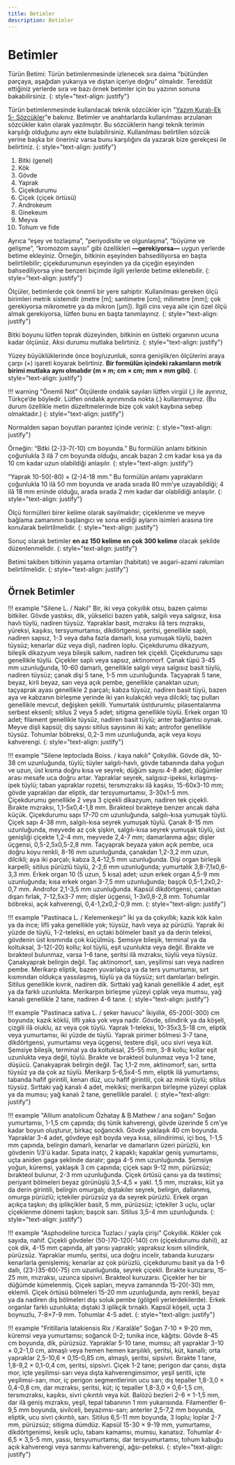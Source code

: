 ```yaml
---
title: Betimler
description: Betimler
---
```


# Betimler

Türün Betimi: Türün betimlenmesinde izlenecek sıra daima "bütünden parçaya,
aşağıdan yukarıya ve dıştan içeriye doğru" olmalıdır. Tereddüt ettiğiniz yerlerde sıra ve
bazı örnek betimler için bu yazının sonuna bakabilirsiniz.
{: style="text-align: justify"}

Türün betimlenmesinde kullanılacak teknik sözcükler için "[Yazım Kuralı-Ek 5-
Sözcükler](ek5.md)"e bakınız. Betimler ve anahtarlarda kullanılması arzulanan sözcükler kalın
olarak yazılmıştır. Bu sözcüklerin hangi teknik terimin karşılığı olduğunu aynı ekte
bulabilirsiniz. Kullanılması belirtilen sözcük yerine başka bir öneriniz varsa bunu
karşılığını da yazarak bize gerekçesi ile belirtiniz.
{: style="text-align: justify"}

1. Bitki (genel)
2. Kök
3. Gövde
4. Yaprak
5. Çiçekdurumu
6. Çiçek (çiçek örtüsü)
7. Androkeum
8. Ginekeum
9. Meyva
10. Tohum ve fide

Ayrıca “eşey ve tozlaşma”, “periyodisite ve olgunlaşma”, “büyüme ve gelişme”,
“kromozom sayısı” gibi özellikleri **—gerekiyorsa—** uygun yerlerde betime ekleyiniz.
Örneğin, bitkinin eşeyinden bahsediliyorsa en başta belirtilebilir; çiçekdurumunun
eşeyinden ya da çiçeğin eşeyinden bahsediliyorsa yine benzeri biçimde ilgili yerlerde
betime eklenebilir.
{: style="text-align: justify"}

Ölçüler, betimlerde çok önemli bir yere sahiptir. Kullanılması gereken ölçü birimleri
metrik sistemdir (metre [m]; santimetre [cm]; milimetre [mm]; çok gerekiyorsa
mikrometre ya da mikron [μm]). İlgili cins veya aile için özel ölçü almak gerekiyorsa, lütfen
bunu en başta tanımlayınız.
{: style="text-align: justify"}

Bitki boyunu lütfen toprak düzeyinden, bitkinin en üstteki organının ucuna kadar
ölçünüz. Aksi durumu mutlaka belirtiniz.
{: style="text-align: justify"}

Yüzey büyüklüklerinde önce boy/uzunluk, sonra genişlik/en ölçülerini araya çarpı
(×) işareti koyarak belirtiniz. **Bir formülün içindeki rakamların metrik birimi
mutlaka aynı olmalıdır (m × m; cm × cm; mm × mm gibi)**.
{: style="text-align: justify"}

!!! warning "Önemli Not"
    Ölçülerde ondalık sayıları lütfen virgül (,) ile ayırınız, Türkçe’de
    böyledir. Lütfen ondalık ayırımında nokta (.) kullanmayınız. (Bu durum
    özellikle metin düzeltmelerinde bize çok vakit kaybına sebep olmaktadır.)
    {: style="text-align: justify"}

Normalden sapan boyutları parantez içinde veriniz:
{: style="text-align: justify"}

Örneğin: “Bitki (2-)3-7(-10) cm boyunda.” Bu formülün anlamı bitkinin çoğunlukla
3 ilâ 7 cm boyunda olduğu, ancak bazan 2 cm kadar kısa ya da 10 cm kadar uzun olabildiği
anlaşılır.
{: style="text-align: justify"}

“Yaprak 10-50(-80) × (2-)4-18 mm.” Bu formülün anlamı yaprakların çoğunlukla 10
ilâ 50 mm boyunda ve arada sırada 80 mm’ye uzayabildiği; 4 ilâ 18 mm eninde olduğu,
arada sırada 2 mm kadar dar olabildiği anlaşılır.
{: style="text-align: justify"}

Ölçü formülleri birer kelime olarak sayılmalıdır; çiçeklenme ve meyve bağlama
zamanının başlangıcı ve sona erdiği ayların isimleri arasına tire konularak belirtilmelidir.
{: style="text-align: justify"}

Sonuç olarak betimler **en az 150 kelime en çok 300 kelime** olacak şekilde
düzenlenmelidir.
{: style="text-align: justify"}

Betimi takiben bitkinin yaşama ortamları (habitatı) ve asgari-azami rakımları
belirtilmelidir.
{: style="text-align: justify"}

## Örnek Betimler

!!! example "Silene L. / Nakıl"
    Bir, iki veya çokyıllık otsu, bazen çalımsı bitkiler. Gövde yastıksı, dik, yükselici bazen yatık,
    salgılı veya salgısız, kısa havlı tüylü, nadiren tüysüz. Yapraklar basit, mızraksı ilâ ters
    mızraksı, yüreksi, kaşıksı, tersyumurtamsı, dikdörtgensi, şeritsi, genellikle saplı, nadiren
    sapsız, 1-3 veya daha fazla damarlı, kısa yumuşak tüylü, bazen tüysüz; kenarlar düz veya
    dişli, nadiren loplu. Çiçekdurumu dikazyum, bileşik dikazyum veya bileşik salkım, nadiren
    tek çiçekli. Çiçekdurumu sapı genellikle tüylü. Çiçekler saplı veya sapsız, aktinomorf. Çanak
    tüpü 3-45 mm uzunluğunda, 10-60 damarlı, genellikle salgılı veya salgısız basit tüylü,
    nadiren tüysüz; çanak dişi 5 tane, 1-5 mm uzunluğunda. Taçyaprak 5 tane, beyaz, kirli beyaz,
    sarı veya açık pembe, genellikle çanaktan uzun; taçyaprak ayası genellikle 2 parçalı; kabza
    tüysüz, nadiren basit tüyü, bazen aya ve kabzanın birleşme yerinde iki yan kulakçıklı veya
    dilcikli; taç pulları genellikle mevcut, değişken şekilli. Yumurtalık üstdurumlu;
    pilasentalanma serbest eksenli; sitilus 2 veya 5 adet; sitigma genellikle tüylü. Erkek organ 10
    adet; filament genellikle tüysüz, nadiren basit tüylü; anter bağlantısı oynak. Meyve dişli
    kapsül; diş sayısı sitilus sayısının iki katı; antrofor genellikle tüysüz. Tohumlar böbreksi,
    0,2-3 mm uzunluğunda, açık veya koyu kahverengi.
    {: style="text-align: justify"}

!!! example "Silene leptoclada Boiss. / kaya nakılı"
    Çokyıllık. Gövde dik, 10-38 cm uzunluğunda, tüylü; tüyler salgılı-havlı, gövde tabanında
    daha yoğun ve uzun, üst kısma doğru kısa ve seyrek; düğüm sayısı 4-8 adet; düğümler arası
    mesafe uca doğru artar. Yapraklar seyrek, salgısız-ipeksi, kırlaşmış-ipek tüylü; taban
    yapraklar rozetsi, tersmızraksı ilâ kaşıksı, 15-60x3-10 mm; gövde yaprakları dar eliptik, dar
    tersyumurtamsı, 3-30x1-5 mm. Çiçekdurumu genellikle 2 veya 3 çiçekli dikazyum, nadiren
    tek çiçekli. Bırakte mızraksı, 1,1-5x0,4-1,8 mm. Bırakteol bırakteye benzer ancak daha
    küçük. Çiçekdurumu sapı 17-70 cm uzunluğunda, salgılı-kısa yumuşak tüylü. Çiçek sapı 4-38
    mm, salgılı-kısa seyrek yumuşak tüylü. Çanak 8-15 mm uzunluğunda, meyvede az çok şişkin,
    salgılı-kısa seyrek yumuşak tüylü, üst genişliği çiçekte 1,2-4 mm, meyvede 2,4-7 mm;
    damarlanma ağsı; dişler üçgensi, 0,5-2,5x0,5-2,8 mm. Taçyaprak beyaza yakın açık pembe,
    uca doğru koyu renkli, 8-16 mm uzunluğunda, çanakdan 1,2-3,2 mm uzun, dilcikli; aya iki
    parçalı; kabza 3,4-12,5 mm uzunluğunda. Dişi organ birleşik karpelli; sitilus pürüzlü tüylü,
    2-2,6 mm uzunluğunda; yumurtalık 3,8-7,1x0,6-3,3 mm. Erkek organ 10 (5 uzun, 5 kısa)
    adet; uzun erkek organ 4,5-9 mm uzunluğunda; kısa erkek organ 3-7,5 mm uzunluğunda;
    başçık 0,5-1,2x0,2-0,7 mm. Androfor 2,1-3,5 mm uzunluğunda. Kapsül dikdörtgensi,
    çanaktan dışarı fırlak, 7-12,5x3-7 mm; dişler üçgensi, 1-3x0,8-2,8 mm. Tohumlar böbreksi,
    açık kahverengi, 0,4-1,2x0,2-0,9 mm.
    {: style="text-align: justify"}

!!! example "Pastinaca L. / Kelemenkeşir"
    İki ya da çokyıllık; kazık kök kalın ya da ince; lifli yaka genellikle yok; tüysüz, havlı veya az
    pürüzlü. Yaprak iki yüzde de tüylü, 1-2-teleksi, en uçtaki bölmeler basit ya da derin teleksi,
    gövdenin üst kısmında çok küçülmüş. Şemsiye bileşik, terminal ya da koltuksal, 3-12(-20) kollu;
    kol tüylü, eşit uzunlukta veya değil. Bırakte ve bırakteol bulunmaz, varsa 1-6 tane, şeritsi ilâ
    mızraksı, tüylü veya tüysüz. Çanakyaprak belirgin değil. Taç aktinomorf, sarı, yeşilimsi sarı veya
    nadiren pembe. Merikarp eliptik, bazen yuvarlakça ya da ters yumurtamsı, sırt kısmından
    oldukça yassılaşmış, tüylü ya da tüysüz; sırt damlarları belirgin. Sitilus genellikle kıvrık, nadiren
    dik. Sırttaki yağ kanalı genellikle 4 adet, eşit ya da farklı uzunlukta. Merikarpın birleşme yüzeyi
    çıplak veya mumsu, yağ kanalı genellikle 2 tane, nadiren 4-6 tane.
    {: style="text-align: justify"}

!!! example "Pastinaca sativa L. / şeker havucu"
    İkiyıllık, 65-200(-300) cm boyunda; kazık köklü, lifli yaka yok veya nadir. Gövde, silindirik ya da
    köşeli, çizgili ilâ oluklu, az veya çok tüylü. Yaprak 1-teleksi, 10-35x3,5-18 cm, eliptik veya
    yumurtamsı, iki yüzde de tüylü. Yaprak pirimer bölmesi 3-7 tane, dikdörtgensi, yumurtamsı veya
    üçgensi, testere dişli, ucu sivri veya küt. Şemsiye bileşik, terminal ya da koltuksal, 25-55 mm, 3-8
    kollu; kollar eşit uzunlukta veya değil, tüylü. Bırakte ve bırakteol bulunmaz veya 1-2 tane, düşücü.
    Çanakyaprak belirgin değil. Taç 1,1-2 mm, aktinomorf, sarı, sırtta tüysüz ya da çok az tüylü.
    Merikarp 5-6,5x4-5 mm, eliptik ilâ yumurtamsı, tabanda hafif girintili, kenarı düz, ucu hafif
    girintili, çok az minik tüylü; sitilus tüysüz. Sırttaki yağ kanalı 4 adet, mekiksi; merikarpın
    birleşme yüzeyi çıplak ya da mumsu; yağ kanalı 2 tane, genellikle paralel.
    {: style="text-align: justify"}

!!! example "Allium anatolicum Özhatay & B.Mathew / ana soğanı"
    Soğan yumurtamsı, 1-1,5 cm çapında; dış tünik kahverengi, gövde üzerinde 5 cm'ye kadar
    boyun oluşturur, birkaç soğancıklı. Gövde yaklaşık 40 cm boyunda. Yapraklar 3-4 adet,
    gövdeye eşit boyda veya kısa, silindirimsi, içi boş, 1-1,5 mm çapında, belirgin damarlı,
    kenarlar ve damarların üzeri pürüzlü, kın gövdenin 1/3'ü kadar. Sıpata inatçı, 2 kapaklı;
    kapaklar geniş yumurtamsı, uçta aniden gaga şeklinde daralır; gaga 4-5 mm uzunluğunda.
    Şemsiye yoğun, küremsi, yaklaşık 3 cm çapında; çiçek sapı 9-12 mm, pürüzsüz; bırakteol
    bulunur, 2-3 mm uzunluğunda. Çiçek örtüsü çansı ya da testimsi; periyant bölmeleri beyaz
    görünüşlü 3,5-4,5 × yakl. 1,5 mm, mızraksı, küt ya da derin girintili, belirgin omurgalı;
    dıştakiler seyrek, belirgin, dallanmış, omurga pürüzlü; içtekiler pürüzsüz ya da seyrek
    pürüzlü. Erkek organ açıkça taşkın; dış iplikçikler basit, 5 mm, pürüzsüz; içtekiler 3 uçlu,
    uçlar çiçeklenme dönemi taşkın; başcık sarı. Sitilus 3,5-4 mm uzunluğunda.
    {: style="text-align: justify"}

!!! example "Asphodeline turcica Tuzlacı / yayla çirişi"
    Çokyıllık. Kökler çok sayıda, nahif. Çiçekli gövdeler (50-)70-120(-140) cm (çiçekdurumu
    dahil), az çok dik, 4-15 mm çapında, alt yarısı yapraklı; yapraksız kısım silindirik, pürüzsüz.
    Yapraklar mumlu, şeritsi, uca doğru incelir, tabanda kuruzarsı kenarlarla genişlemiş; kenarlar
    az çok pürüzlü, çiçekdurumu basit ya da 1-6 dallı, (23-)35-60(-75) cm uzunluğunda, seyrek
    çiçekli. Bırakte kuruzarsı, 15-25 mm, mızraksı, uzunca sipsivri. Bırakteol kuruzarsı. Çiçekler
    her bir düğümde kümelenmiş. Çiçek sapları, meyva zamanında 15-20(-30) mm, eklemli.
    Çiçek örtüsü bölmeleri 15-20 mm uzunluğunda, aynı renkli, beyaz ya da nadiren dış
    bölmeleri dışı soluk pembe (gölgeli yerlerdekilerde). Erkek organlar farklı uzunlukta; dıştaki
    3 iplikçik tırnaklı. Kapsül köşeli, uçta 3 boynuzlu, 7-8×7-9 mm. Tohumlar 4-5 adet.
    {: style="text-align: justify"}

!!! example "Fritillaria latakiensis Rix / Karalâle"
    Soğan 7-10 × 9-20 mm, küremsi veya yumurtamsı; soğancık 0-2; tunika ince, kâğıtsı. Gövde
    8-45 cm boyunda, dik, pürüzsüz. Yapraklar 5-10 tane, mumsu; alt yapraklar 3-10 × 0,2-1,0
    cm, almaşlı veya hemen hemen karşılıklı, şeritsi, küt, kanallı; orta yapraklar 2,5-10,6 ×
    0,15-0,85 cm, almaşlı, şeritsi, sipsivri. Bırakte 1 tane, 1,8-9,2 × 0,1-0,4 cm, şeritsi, sipsivri.
    Çiçek 1-2 tane; perigon dar çansı, dışta mor, içte yeşilimsi-sarı veya dışta kahverengimsimor,
    yeşil şeritli, içte yeşilimsi-sarı, mor, iç perigon segmentlerinin ucu sarı; dış tepaller
    1,8-3,0 × 0,4-0,8 cm, dar mızraksı, şeritsi, küt; iç tepaller 1,8-3,0 × 0,6-1,5 cm, tersmızraksı,
    kaşıksı, sivri çıkıntılı veya küt. Balözü bezleri 2-6 × 1-1,5 mm, dar ilâ geniş mızraksı, yeşil,
    tepal tabanının 1 mm yukarısında. Filamentler 6-9,5 mm boyunda, sivilceli, beyazımsı-sarı;
    anterler 2,5-7,2 mm boyunda, eliptik, ucu sivri çıkıntılı, sarı. Sitilus 6,5-11 mm boyunda, 3
    loplu; loplar 2-7 mm, pürüzsüz; sitigma dümdüz. Kapsül 15-30 × 9-19 mm, yumurtamsı,
    dikdörtgenimsi, kesik uçlu, tabanı kamamsı, mumsu, kanatsız. Tohumlar 4-6,5 × 3,5-5 mm,
    yassı, tersyumurtamsı, dar tersyumurtamsı, tohum kabuğu açık kahverengi veya sarımsı
    kahverengi, ağsı-peteksi.
    {: style="text-align: justify"}